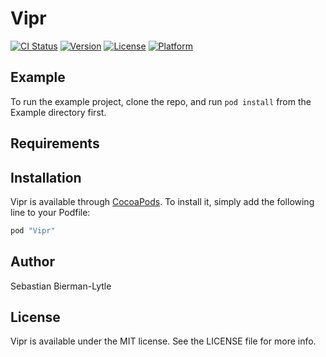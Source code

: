 # Vipr

[![CI Status](http://img.shields.io/travis/sbiermanlytle@gmail.com/Vipr.svg?style=flat)](https://travis-ci.org/sbiermanlytle@gmail.com/Vipr)
[![Version](https://img.shields.io/cocoapods/v/Vipr.svg?style=flat)](http://cocoapods.org/pods/Vipr)
[![License](https://img.shields.io/cocoapods/l/Vipr.svg?style=flat)](http://cocoapods.org/pods/Vipr)
[![Platform](https://img.shields.io/cocoapods/p/Vipr.svg?style=flat)](http://cocoapods.org/pods/Vipr)

## Example

To run the example project, clone the repo, and run `pod install` from the Example directory first.

## Requirements

## Installation

Vipr is available through [CocoaPods](http://cocoapods.org). To install
it, simply add the following line to your Podfile:

```ruby
pod "Vipr"
```

## Author

Sebastian Bierman-Lytle

## License

Vipr is available under the MIT license. See the LICENSE file for more info.

